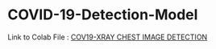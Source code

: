 # COVID-19-Detection-Model
Link to Colab File : [COV19-XRAY CHEST IMAGE DETECTION](https://colab.research.google.com/drive/10HG3cJdyH2CPH8PjisIn3Q2tgYIqKWDe)
